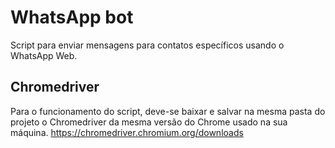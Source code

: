# WhatsApp bot

Script para enviar mensagens para contatos específicos usando o WhatsApp Web.

## Chromedriver

Para o funcionamento do script, deve-se baixar e salvar na mesma pasta do projeto o Chromedriver da mesma versão do Chrome usado na sua máquina. https://chromedriver.chromium.org/downloads
